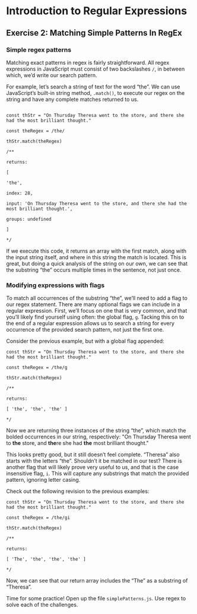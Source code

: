 # Introduction to Regular Expressions

## Exercise 2: Matching Simple Patterns In RegEx

### Simple regex patterns
Matching exact patterns in regex is fairly straightforward. All regex expressions in JavaScript must consist of two backslashes `/`, in between which, we’d write our search pattern.

For example, let’s search a string of text for the word “the”. We can use JavaScript’s built-in string method, `.match()`,  to execute our regex on the string and have any complete matches returned to us.

```

const thStr = "On Thursday Theresa went to the store, and there she had the most brilliant thought."

const theRegex = /the/

thStr.match(theRegex)

/**

returns:

[

'the',

index: 28,

input: 'On Thursday Theresa went to the store, and there she had the most brilliant thought.',

groups: undefined

]

*/

```

If we execute this code, it returns an array with the first match, along with the input string itself, and where in this string the match is located. This is great, but doing a quick analysis of the string on our own, we can see that the substring “the” occurs multiple times in the sentence, not just once.

### Modifying expressions with flags

To match all occurrences of the substring “the”, we’ll need to add a flag to our regex statement. There are many optional flags we can include in a regular expression. First, we’ll focus on one that is very common, and that you’ll likely find yourself using often: the global flag, `g`. Tacking this on to the end of a regular expression allows us to search a string for every occurrence of the provided search pattern, not just the first one.

Consider the previous example, but with a global flag appended:

```
const thStr = "On Thursday Theresa went to the store, and there she had the most brilliant thought."

const theRegex = /the/g

thStr.match(theRegex)

/**

returns:

[ 'the', 'the', 'the' ]

*/
```

Now we are returning three instances of the string “the”, which match the bolded occurrences in our string, respectively: "On Thursday Theresa went to **the** store, and **the**re she had **the** most brilliant thought."

This looks pretty good, but it still doesn’t feel complete. “Theresa” also starts with the letters “the”. Shouldn’t it be matched in our test? There is another flag that will likely prove very useful to us, and that is the case insensitive flag, `i`. This will capture any substrings that match the provided pattern, ignoring letter casing.

Check out the following revision to the previous examples:

```
const thStr = "On Thursday Theresa went to the store, and there she had the most brilliant thought."

const theRegex = /the/gi

thStr.match(theRegex)

/**

returns:

[ 'The', 'the', 'the', 'the' ]

*/

```

Now, we can see that our return array includes the “The” as a substring of “Theresa”.

Time for some practice! Open up the file `simplePatterns.js`. Use regex to solve each of the challenges.
